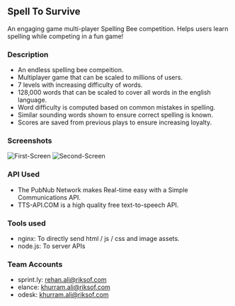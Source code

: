 ## Spell To Survive
An engaging game multi-player Spelling Bee competition. Helps users learn spelling while competing in a fun game!

### Description

- An endless spelling bee compeition.
- Multiplayer game that can be scaled to millions of users.
- 7 levels with increasing difficulty of words.
- 128,000 words that can be scaled to cover all words in the english language.
- Word difficulty is computed based on common mistakes in spelling.
- Similar sounding words shown to ensure correct spelling is known.
- Scores are saved from previous plays to ensure increasing loyalty.

### Screenshots

![First-Screen](https://dl.dropboxusercontent.com/s/jftk4t02zfmizdw/s1.png)
![Second-Screen](https://dl.dropboxusercontent.com/s/2w5zxd6xlt9rljc/s2.png)

### API Used
- The PubNub Network makes Real-time easy with a Simple Communications API.
- TTS-API.COM is a high quality free text-to-speech API.

### Tools used
- nginx: To directly send html / js / css and image assets.
- node.js: To server APIs

### Team Accounts
- sprint.ly: rehan.ali@riksof.com
- elance: khurram.ali@riksof.com 
- odesk: khurram.ali@riksof.com
